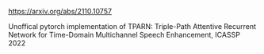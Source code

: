 https://arxiv.org/abs/2110.10757

Unoffical pytorch implementation of TPARN: Triple-Path Attentive Recurrent Network for Time-Domain Multichannel Speech Enhancement, ICASSP 2022
